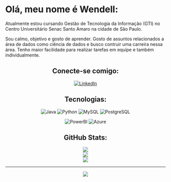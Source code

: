 #  Olá, meu nome é Wendell:

Atualmente estou cursando Gestão de Tecnologia da Informação (GTI) no Centro Universitário Senac Santo Amaro na cidade de São Paulo.<br>

Sou calmo, objetivo e gosto de aprender. Gosto de assuntos relacionados a área de dados como ciência de dados e busco contruir uma carreira nessa área. Tenho maior facilidade para realizar tarefas em equipe e também individualmente.


<div align="center">

## Conecte-se comigo:
[![LinkedIn](https://img.shields.io/badge/LinkedIn-0077B5?style=for-the-badge&logo=linkedin&logoColor=white)](https://www.linkedin.com/in/wendellfrancisco005/)

##  Tecnologias:

![Java](https://img.shields.io/badge/java-%23ED8B00.svg?style=for-the-badge&logo=openjdk&logoColor=white) ![Python](https://img.shields.io/badge/python-3670A0?style=for-the-badge&logo=python&logoColor=ffdd54) ![MySQL](https://img.shields.io/badge/mysql-4479A1?style=for-the-badge&logo=mysql&logoColor=white) ![PostgreSQL](https://img.shields.io/badge/postgresql-%23316192?style=for-the-badge&logo=postgresql&logoColor=white) 

![PowerBI](https://img.shields.io/badge/powerbi-FFA500?style=for-the-badge&logo=powerbi&logoColor=ffdd54) ![Azure](https://img.shields.io/badge/azure-007FFF?style=for-the-badge&logo=azure&logoColor=ffdd54)


## GitHub Stats:

![](https://github-readme-stats.vercel.app/api?username=Wenfra005&theme=midnight-purple&hide_border=false&include_all_commits=false&count_private=false)<br/>
![](https://github-readme-streak-stats.herokuapp.com/?user=Wenfra005&theme=midnight-purple&hide_border=false)<br/>
![](https://github-readme-stats.vercel.app/api/top-langs/?username=Wenfra005&theme=midnight-purple&hide_border=false&include_all_commits=false&count_private=false&layout=compact)

---
[![](https://visitcount.itsvg.in/api?id=Wenfra005&icon=5&color=6)](https://visitcount.itsvg.in)

<!-- Proudly created with GPRM ( https://gprm.itsvg.in ) -->
